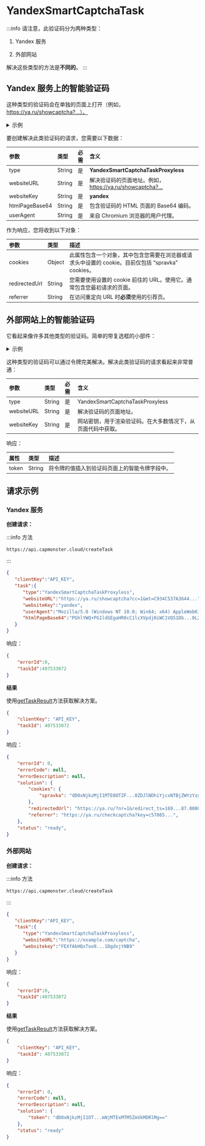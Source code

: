 ﻿---
sidebar_position: 13
sidebar_label: YandexSmartCaptchaTask
draft: true
---

# YandexSmartCaptchaTask

:::info
请注意，此验证码分为两种类型：

1. Yandex 服务

2. 外部网站

解决这些类型的方法是**不同的**。
:::

## Yandex 服务上的智能验证码

这种类型的验证码会在单独的页面上打开（例如，https://ya.ru/showcaptcha?…）。

<details>
    <summary>示例</summary>

![](./images/yandex-smartcaptcha/appearance.png)
</details>

要创建解决此类验证码的请求，您需要以下数据：

|**参数**|**类型**|**必需**|**含义**|
| :- | :- | :- | :- | 
|type|String|是|**YandexSmartCaptchaTaskProxyless**|
|websiteURL|String|是|解决验证码的页面地址。例如，https://ya.ru/showcaptcha?…|
|websiteKey|String|是|**yandex**|
|htmlPageBase64|String|是|包含验证码的 HTML 页面的 Base64 编码。|
|userAgent|String|是|来自 Chromium 浏览器的用户代理。|

作为响应，您将收到以下对象：

|**参数**|**类型**|**描述**|
| :- | :- | :- | 
|cookies|Object|此属性包含一个对象，其中包含您需要在浏览器或请求头中设置的 cookie。目前仅包括 “spravka” cookies。|
|redirectedUrl|String|您需要使用设置的 cookie 前往的 URL。使用它。通常包含您最初请求的页面。|
|referrer|String|在访问重定向 URL 时**必须**使用的引荐页。

## 外部网站上的智能验证码

它看起来像许多其他类型的验证码。简单的带复选框的小部件：

<details>
    <summary>示例</summary>

![](./images/yandex-smartcaptcha/appearance-ext-web.png)
</details>

这种类型的验证码可以通过令牌完美解决。解决此类验证码的请求看起来非常普通：

|**参数**|**类型**|**必需**|**含义**|
| :- | :- | :- | :- |
|type|String|是|YandexSmartCaptchaTaskProxyless|
|websiteURL|String|是|解决验证码的页面地址。|
|websiteKey|String|是|网站密钥，用于渲染验证码。在大多数情况下，从页面代码中获取。|

响应：

|**属性**|**类型**|**描述**|
| :- | :- | :- |
|token|String|将令牌的值插入到验证码页面上的智能令牌字段中。|

## 请求示例

### Yandex 服务

**创建请求：**

:::info 方法
```http
https://api.capmonster.cloud/createTask
```
:::

```json
{
   "clientKey":"API_KEY",
   "task":{
      "type":"YandexSmartCaptchaTaskProxyless",
      "websiteURL":"https://ya.ru/showcaptcha?cc=1&mt=C934C537A3644...",
      "websiteKey":"yandex",
      "userAgent":"Mozilla/5.0 (Windows NT 10.0; Win64; x64) AppleWebKit/537.36 (KHTML, like Gecko) Chrome/115.0.0.0 Safari/537.36",
      "htmlPageBase64":"PGhlYWQ+PG1ldGEgaHR0cC1lcXVpdj0iWC1VQS1Db...0L2phdmFzY3JpcHQiPjwvc2NyaXB0PjwvYm9keT4="
   }
}
```

响应：

```json
{
    "errorId":0,
    "taskId":407533072
}
```

**结果**

使用[getTaskResult](../api/methods/get-task-result.md)方法获取解决方案。

```json
{
	"clientKey": "API_KEY",
	"taskId": 407533072
}
```

响应：

```json
{
	"errorId": 0,
	"errorCode": null,
	"errorDescription": null,
	"solution": {
		"cookies": {
			"spravka": "dD0xNjkzMjI1MTE0OTZF...0ZDJlNDhiYjcxNTBjZWYzYzg2ODdhOQ=="
		},
		"redirectedUrl": "https://ya.ru/?nr=1&redirect_ts=169...87.00000",
		"referrer": "https://ya.ru/checkcaptcha?key=c57865...",
	},
	"status": "ready",
}
```

### 外部网站

**创建请求：**

:::info 方法
```http
https://api.capmonster.cloud/createTask
```
:::

```json
{
   "clientKey":"API_KEY",
   "task":{
      "type":"YandexSmartCaptchaTaskProxyless",
      "websiteURL":"https://example.com/captcha",
      "websitekey":"FEXfAbHQsToo9...1DgdxjtNB9"
   }
}
```

响应：

```json
{
    "errorId":0,
    "taskId":407533072
}
```

**结果**

使用[getTaskResult](../api/methods/get-task-result.md)方法获取解决方案。

```json
{
	"clientKey": "API_KEY",
	"taskId": 407533072
}
```

响应：

```json
{
	"errorId": 0,
	"errorCode": null,
	"errorDescription": null,
	"solution": {
		"token": "dD0xNjkzMjI1OT...mNjMTExMTM5ZmVkMDRlMg=="
	},
	"status": "ready"
}
```